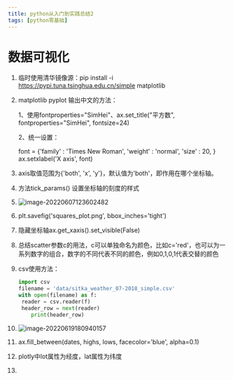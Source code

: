 ```yaml
---
title: python从入门到实践总结2
tags: [python零基础]
---
```


# 数据可视化

1. 临时使用清华镜像源：pip install -i https://pypi.tuna.tsinghua.edu.cn/simple matplotlib

2. matplotlib pyplot 输出中文的方法：

   1、使用fontproperties="SimHei"、ax.set_title("平方数", fontproperties="SimHei", fontsize=24) 

   2、统一设置：

   font = {'family' : 'Times New Roman', 'weight' : 'normal', 'size'   : 20, } ax.setxlabel('X axis', font)

3. axis取值范围为{'both', 'x', 'y'}，默认值为'both'，即作用在哪个坐标轴。

4. 方法tick_params() 设置坐标轴的刻度的样式

5. ![image-20220607123602482](D:\blog\_posts\image-20220607123602482.png)

6. plt.savefig('squares_plot.png', bbox_inches='tight') 

7. 隐藏坐标轴ax.get_xaxis().set_visible(False) 

8. 总结scatter参数c的用法，c可以单独命名为颜色，比如c='red'，也可以为一系列数字的组合，数字的不同代表不同的颜色，例如0,1,0,1代表交替的颜色

9. csv使用方法：

   ```python
   import csv 
   filename = 'data/sitka_weather_07-2018_simple.csv' 
   with open(filename) as f:
   	reader = csv.reader(f)
   	header_row = next(reader)
       print(header_row)
   ```

10. ![image-20220619180940157](D:\blog\_posts\image-20220619180940157.png)

11. ax.fill_between(dates, highs, lows, facecolor='blue', alpha=0.1)

12. plotly中lot属性为经度，lat属性为纬度

13. 